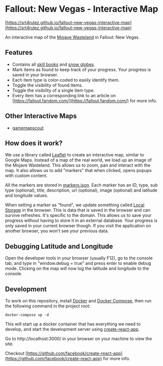 # Fallout: New Vegas - Interactive Map

[https://srt4rulez.github.io/fallout-new-vegas-interactive-map](https://srt4rulez.github.io/fallout-new-vegas-interactive-map)

An interactive map of the [Mojave Wasteland](https://fallout.fandom.com/wiki/Mojave_Wasteland) in Fallout: New Vegas. 

## Features

- Contains all [skill books](https://fallout.fandom.com/wiki/Fallout:_New_Vegas_skill_books) and [snow globes](https://fallout.fandom.com/wiki/Snow_globe).
- Mark items as found to keep track of your progress. Your progress is saved in your browser.  
- Each item type is color-coded to easily identify them.
- Toggle the visibility of found items.
- Toggle the visibility of a single item type.
- Every item has a corresponding link to an article on [https://fallout.fandom.com/](https://fallout.fandom.com/) for more info.

## Other Interactive Maps

- [gamemapscout](http://www.gamemapscout.com/falloutnewvegas_interactive.html)

## How does it work?

We use a library called [Leaflet](https://leafletjs.com/) to create an interactive map, similar to Google Maps. 
Instead of a map of the real world, we load up an image of the Mojave Wasteland. This allows us to zoom, pan and interact 
with the map. It also allows us to add "markers" that when clicked, opens popups with custom content.

All the markers are stored in [markers.json](./src/Data/markers.json). Each marker has an ID, type, sub type (optional), 
title, description, url (optional), image (optional) and latitude and longitude values. 

When setting a marker as "found", we update something called [Local Storage](https://developer.mozilla.org/en-US/docs/Web/API/Window/localStorage) 
in the browser. This is data that is saved in the browser and can survive refreshes. It's specific to the domain. 
This allows us to save your progress without having to store it in an external database. Your progress is only saved in 
your current browser though. If you visit the application on another browser, you won't see your previous data.

## Debugging Latitude and Longitude

Open the developer tools in your browser (usually F12), go to the console tab, and type in "window.debug = true" and 
press enter to enable debug mode. Clicking on the map will now log the latitude and longitude to the console.

## Development

To work on this repository, install [Docker](https://www.docker.com/) and [Docker Compose](https://docs.docker.com/compose/), 
then run the following command in the project root:

```
docker-compose up -d
```

This will start up a docker container that has everything we need to develop, and start the development server using [create-react-app](https://github.com/facebook/create-react-app).

Go to http://localhost:3000/ in your browser on your machine to view the site.

Checkout [https://github.com/facebook/create-react-app](https://github.com/facebook/create-react-app) for more info.
